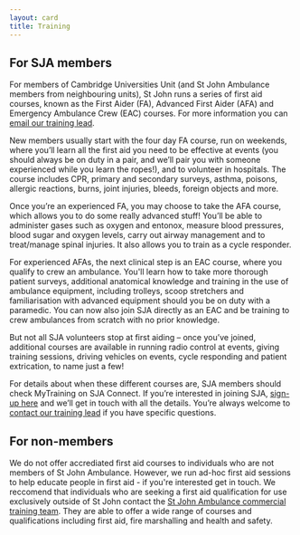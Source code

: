 ```yaml
---
layout: card
title: Training
---
```


## For SJA members

For members of Cambridge Universities Unit (and St John Ambulance members from neighbouring units), St John runs a series of first aid courses, known as the First Aider (FA), Advanced First Aider (AFA) and Emergency Ambulance Crew (EAC) courses. For more information you can [email our training lead](contact).

New members usually start with the four day FA course, run on weekends, where you’ll learn all the first aid you need to be effective at events (you should always be on duty in a pair, and we’ll pair you with someone experienced while you learn the ropes!), and to volunteer in hospitals. The course includes CPR, primary and secondary surveys, asthma, poisons, allergic reactions, burns, joint injuries, bleeds, foreign objects and more.

Once you’re an experienced FA, you may choose to take the AFA course, which allows you to do some really advanced stuff! You’ll be able to administer gases such as oxygen and entonox, measure blood pressures, blood sugar and oxygen levels, carry out airway management and to treat/manage spinal injuries. It also allows you to train as a cycle responder.

For experienced AFAs, the next clinical step is an EAC course, where you qualify to crew an ambulance. You'll learn how to take  more thorough patient surveys, additional anatomical knowledge and training in the use of ambulance equipment, including trolleys, scoop stretchers and familiarisation with advanced equipment should you be on duty with a paramedic. You can now also join SJA directly as an EAC and be training to crew ambulances from scratch with no prior knowledge. 

But not all SJA volunteers stop at first aiding – once you’ve joined, additional courses are available in running radio control at events, giving training sessions, driving vehicles on events, cycle responding and patient extrication, to name just a few!

For details about when these different courses are, SJA members should check MyTraining on SJA Connect. If you’re interested in joining SJA, [sign-up here](https://www.cufas.co.uk/become-member) and we’ll get in touch with all the details. You’re always welcome to [contact our training lead](contact) if you have specific questions.

## For non-members

We do not offer accrediated first aid courses to individuals who are not members of St John Ambulance. However, we run ad-hoc first aid sessions to help educate people in first aid - if you're interested get in touch.  We reccomend that individuals who are seeking a first aid qualification for use exclusively outside of St John contact the [St John Ambulance commercial training team](http://www.sja.org.uk/courses). They are able to offer a wide range of courses and qualifications including first aid, fire marshalling and health and safety.
